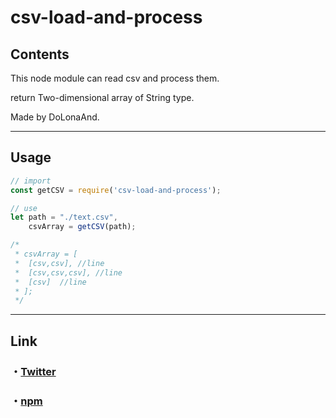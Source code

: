# csv-load-and-process

## Contents

This node module can read csv and process them.

return Two-dimensional array of String type.

Made by DoLonaAnd.

---
## Usage

```js
// import
const getCSV = require('csv-load-and-process');

// use
let path = "./text.csv",
    csvArray = getCSV(path);

/*
 * csvArray = [
 *  [csv,csv], //line
 *  [csv,csv,csv], //line
 *  [csv]  //line
 * ];
 */

```

---
## Link

### ・<a href = "https://twitter.com/Android_g_o_d">Twitter</a>

### ・<a href = "https://www.npmjs.com/package/csv-load-and-process">npm</a>
